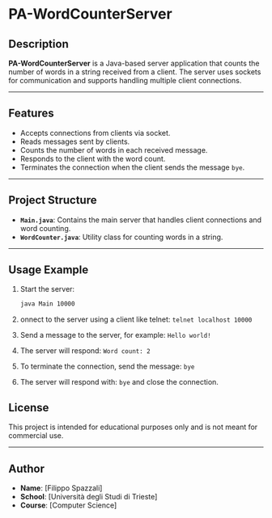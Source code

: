 # PA-WordCounterServer

## Description
**PA-WordCounterServer** is a Java-based server application that counts the number of words in a string received from a client. The server uses sockets for communication and supports handling multiple client connections.

---

## Features
- Accepts connections from clients via socket.
- Reads messages sent by clients.
- Counts the number of words in each received message.
- Responds to the client with the word count.
- Terminates the connection when the client sends the message `bye`.

---

## Project Structure
- **`Main.java`**: Contains the main server that handles client connections and word counting.
- **`WordCounter.java`**: Utility class for counting words in a string.

---

## Usage Example
1. Start the server:
   ```bash
   java Main 10000
   ```
2. onnect to the server using a client like telnet: `telnet localhost 10000`

3. Send a message to the server, for example: `Hello world!`

4. The server will respond: `Word count: 2`

5. To terminate the connection, send the message: `bye`

6. The server will respond with: `bye` and close the connection.

## License

This project is intended for educational purposes only and is not meant for commercial use.

---

## Author

- **Name**: [Filippo Spazzali]
- **School**: [Università degli Studi di Trieste]
- **Course**: [Computer Science]

